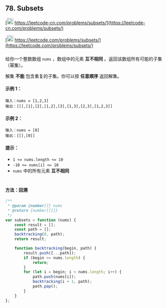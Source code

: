 ## 78. Subsets

[<img src="https://static.leetcode-cn.com/cn-mono-assets/production/assets/logo-dark-cn.c42314a8.svg" height="20" /> https://leetcode-cn.com/problems/subsets/](https://leetcode-cn.com/problems/subsets/)

[<img src="https://assets.leetcode.com/static_assets/public/webpack_bundles/images/logo-dark.e99485d9b.svg" height="20"/> https://leetcode.com/problems/subsets/](https://leetcode.com/problems/subsets/)

###

给你一个整数数组 `nums` ，数组中的元素 **互不相同** 。返回该数组所有可能的子集（幂集）。

解集 **不能** 包含重复的子集。你可以按 **任意顺序** 返回解集。

#### 示例 1：

```
输入：nums = [1,2,3]
输出：[[],[1],[2],[1,2],[3],[1,3],[2,3],[1,2,3]]
```

#### 示例 2：

```
输入：nums = [0]
输出：[[],[0]]
```

#### 提示：

-   `1 <= nums.length <= 10`
-   `-10 <= nums[i] <= 10`
-   `nums` 中的所有元素 **互不相同**

#

#### 方法：回溯

```js
/**
 * @param {number[]} nums
 * @return {number[][]}
 */
var subsets = function (nums) {
    const result = [];
    const path = [];
    backtracking(0, path);
    return result;

    function backtracking(begin, path) {
        result.push([...path]);
        if (begin >= nums.length) {
            return;
        }
        for (let i = begin; i < nums.length; i++) {
            path.push(nums[i]);
            backtracking(i + 1, path);
            path.pop();
        }
    }
};
```
